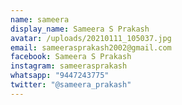 ```yaml
---
name: sameera
display_name: Sameera S Prakash
avatar: /uploads/20210111_105037.jpg
email: sameerasprakash2002@gmail.com
facebook: Sameera S Prakash
instagram: sameerasprakash
whatsapp: "9447243775"
twitter: "@sameera_prakash"
---
```

